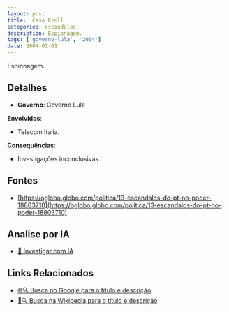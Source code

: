 ```yaml
---
layout: post
title:  Caso Kroll
categories: escandalos
description: Espionagem.
tags: ['governo-lula', '2004']
date: 2004-01-01
---
```


Espionagem.

## Detalhes
- **Governo**: Governo Lula

**Envolvidos**:
- Telecom Italia.


**Consequências**:
- Investigações inconclusivas.


## Fontes
- [https://oglobo.globo.com/politica/13-escandalos-do-pt-no-poder-18803710](https://oglobo.globo.com/politica/13-escandalos-do-pt-no-poder-18803710)


## Analise por IA
- [🤖 Investigar com IA](https://www.perplexity.ai/search?q=Caso%20Kroll%20Espionagem.%20Governo%20Lula)

## Links Relacionados
- [🌐🔍 Busca no Google para o título e descrição](https://www.google.com/search?q=Caso%20Kroll%20Espionagem.%20Governo%20Lula)
- [📖🔍 Busca na Wikipedia para o título e descrição](https://pt.wikipedia.org/w/index.php?search=Caso%20Kroll%20Espionagem.%20Governo%20Lula)

